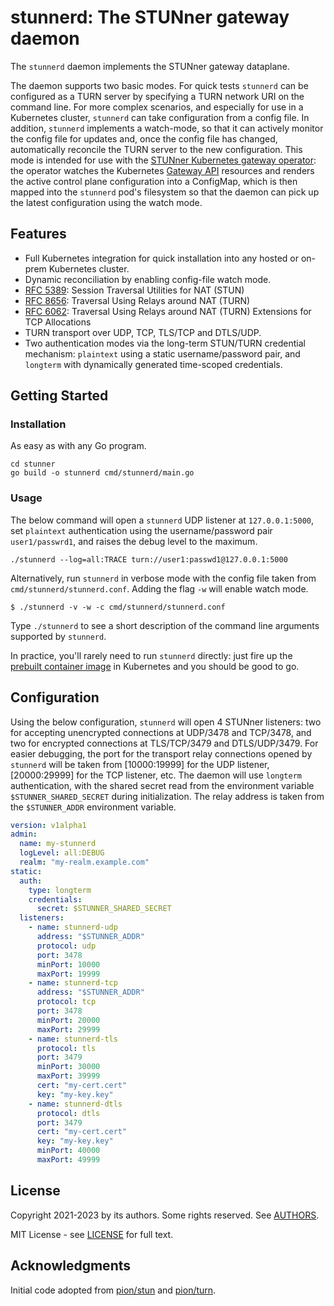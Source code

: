 # stunnerd: The STUNner gateway daemon

The `stunnerd` daemon implements the STUNner gateway dataplane.

The daemon supports two basic modes. For quick tests `stunnerd` can be configured as a TURN server
by specifying a TURN network URI on the command line. For more complex scenarios, and especially
for use in a Kubernetes cluster, `stunnerd` can take configuration from a config file. In addition,
`stunnerd` implements a watch-mode, so that it can actively monitor the config file for updates
and, once the config file has changed, automatically reconcile the TURN server to the new
configuration. This mode is intended for use with the [STUNner Kubernetes gateway
operator](https://github.com/l7mp/stunner-gateway-operator): the operator watches the Kubernetes
[Gateway API](https://gateway-api.sigs.k8s.io) resources and renders the active control plane
configuration into a ConfigMap, which is then mapped into the `stunnerd` pod's filesystem so that
the daemon can pick up the latest configuration using the watch mode.

## Features

* Full Kubernetes integration for quick installation into any hosted or on-prem Kubernetes cluster.
* Dynamic reconciliation by enabling config-file watch mode.
* [RFC 5389](https://tools.ietf.org/html/rfc5389): Session Traversal Utilities for NAT (STUN)
* [RFC 8656](https://tools.ietf.org/html/rfc8656): Traversal Using Relays around NAT (TURN)
* [RFC 6062](https://tools.ietf.org/html/rfc6062): Traversal Using Relays around NAT (TURN)
  Extensions for TCP Allocations
* TURN transport over UDP, TCP, TLS/TCP and DTLS/UDP.
* Two authentication modes via the long-term STUN/TURN credential mechanism: `plaintext` using a
  static username/password pair, and `longterm` with dynamically generated time-scoped credentials.

## Getting Started

### Installation

As easy as with any Go program.
```console
cd stunner
go build -o stunnerd cmd/stunnerd/main.go
```

### Usage

The below command will open a `stunnerd` UDP listener at `127.0.0.1:5000`, set `plaintext`
authentication using the username/password pair `user1/passwrd1`, and raises the debug level to the
maximum.

```console
./stunnerd --log=all:TRACE turn://user1:passwd1@127.0.0.1:5000
```

Alternatively, run `stunnerd` in verbose mode with the config file taken from
`cmd/stunnerd/stunnerd.conf`. Adding the flag `-w` will enable watch mode.

```console
$ ./stunnerd -v -w -c cmd/stunnerd/stunnerd.conf
```

Type `./stunnerd` to see a short description of the command line arguments supported by `stunnerd`.

In practice, you'll rarely need to run `stunnerd` directly: just fire up the [prebuilt container
image](https://hub.docker.com/repository/docker/l7mp/stunnerd) in Kubernetes and you should be good
to go.

## Configuration

Using the below configuration, `stunnerd` will open 4 STUNner listeners: two for accepting
unencrypted connections at UDP/3478 and TCP/3478, and two for encrypted connections at TLS/TCP/3479
and DTLS/UDP/3479. For easier debugging, the port for the transport relay connections opened by
`stunnerd` will be taken from [10000:19999] for the UDP listener, [20000:29999] for the TCP
listener, etc.  The daemon will use `longterm` authentication, with the shared secret read from the
environment variable `$STUNNER_SHARED_SECRET` during initialization. The relay address is taken
from the `$STUNNER_ADDR` environment variable.

``` yaml
version: v1alpha1
admin:
  name: my-stunnerd
  logLevel: all:DEBUG
  realm: "my-realm.example.com"
static:
  auth:
    type: longterm
    credentials:
      secret: $STUNNER_SHARED_SECRET
  listeners:
    - name: stunnerd-udp
      address: "$STUNNER_ADDR"
      protocol: udp
      port: 3478
      minPort: 10000
      maxPort: 19999
    - name: stunnerd-tcp
      address: "$STUNNER_ADDR"
      protocol: tcp
      port: 3478
      minPort: 20000
      maxPort: 29999
    - name: stunnerd-tls
      protocol: tls
      port: 3479
      minPort: 30000
      maxPort: 39999
      cert: "my-cert.cert"
      key: "my-key.key"
    - name: stunnerd-dtls
      protocol: dtls
      port: 3479
      cert: "my-cert.cert"
      key: "my-key.key"
      minPort: 40000
      maxPort: 49999
```

## License

Copyright 2021-2023 by its authors. Some rights reserved. See [AUTHORS](https://github.com/l7mp/stunner/blob/main/AUTHORS).

MIT License - see [LICENSE](https://github.com/l7mp/stunner/blob/main/LICENSE) for full text.

## Acknowledgments

Initial code adopted from [pion/stun](https://github.com/pion/stun) and
[pion/turn](https://github.com/pion/turn).
